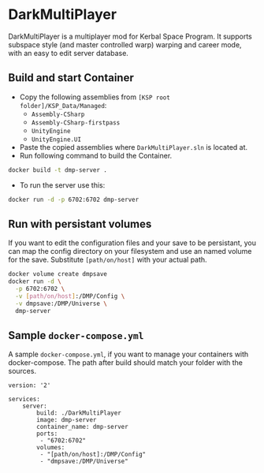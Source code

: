 # DarkMultiPlayer

DarkMultiPlayer is a multiplayer mod for Kerbal Space Program. It supports subspace style (and master controlled warp) warping and career mode, with an easy to edit server database.

## Build and start Container

* Copy the following assemblies from `[KSP root folder]/KSP_Data/Managed`:
  * `Assembly-CSharp`
  * `Assembly-CSharp-firstpass`
  * `UnityEngine`
  * `UnityEngine.UI`
* Paste the copied assemblies where `DarkMultiPlayer.sln` is located at.
* Run following command to build the Container.

```bash
docker build -t dmp-server .
```

* To run the server use this:

```bash
docker run -d -p 6702:6702 dmp-server
```

## Run with persistant volumes

If you want to edit the configuration files and your save to be persistant, you can map the config directory on your filesystem and use an named volume for the save. Substitute `[path/on/host]` with your actual path.

```bash
docker volume create dmpsave
docker run -d \
  -p 6702:6702 \
  -v [path/on/host]:/DMP/Config \
  -v dmpsave:/DMP/Universe \
  dmp-server
```

## Sample `docker-compose.yml`

A sample `docker-compose.yml`, if you want to manage your containers with docker-compose. The path after build should match your folder with the sources.

```docker-compose
version: '2'

services:
    server:
        build: ./DarkMultiPlayer
        image: dmp-server
        container_name: dmp-server
        ports:
         - "6702:6702"
        volumes:
         - "[path/on/host]:/DMP/Config"
         - "dmpsave:/DMP/Universe"
```